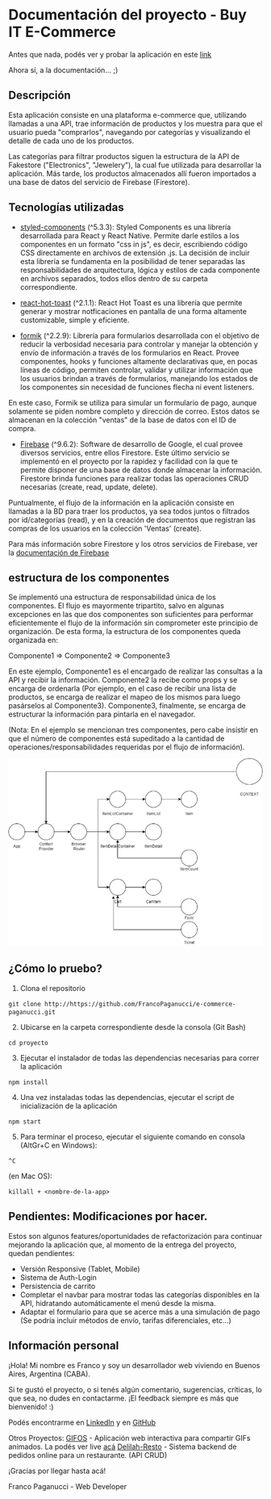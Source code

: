 # Documentación del proyecto - Buy IT E-Commerce

Antes que nada, podés ver y probar la aplicación en este [link](https://quizzical-leavitt-dd6ac2.netlify.app/)

Ahora sí, a la documentación... ;)

## Descripción
Esta aplicación consiste en una plataforma e-commerce que, utilizando llamadas a una API, trae información de productos y los muestra para que el usuario pueda "comprarlos", navegando por categorías y visualizando el detalle de cada uno de los productos. 

Las categorías para filtrar productos siguen la estructura de la API de Fakestore ("Electronics", "Jewelery"), la cual fue utilizada para desarrollar la aplicación. Más tarde, los productos almacenados allí fueron importados a una base de datos del servicio de Firebase (Firestore).

## Tecnologías utilizadas
* [styled-components](https://styled-components.com/) (^5.3.3): Styled Components es una  librería desarrollada para React y React Native. Permite darle estilos a los componentes en un formato "css in js", es decir, escribiendo código CSS directamente en archivos de extensión .js. La decisión de incluir esta librería se fundamenta en la posibilidad de tener separadas las responsabilidades de arquitectura, lógica y estilos de cada componente en archivos separados, todos ellos dentro de su carpeta correspondiente. 

* [react-hot-toast](https://react-hot-toast.com/) (^2.1.1): React Hot Toast es una librería que permite generar y mostrar notficaciones en pantalla de una forma altamente customizable, simple y eficiente.

* [formik](https://formik.org/) (^2.2.9): Librería para formularios desarrollada con el objetivo de reducir la verbosidad necesaria para controlar y manejar la obtención y envío de información a través de los formularios en React. Provee componentes, hooks y funciones altamente declarativas que, en pocas líneas de código, permiten controlar, validar y utilizar información que los usuarios brindan a través de formularios, manejando los estados de los componentes sin necesidad de funciones flecha ni event listeners. 

En este caso, Formik se utiliza para simular un formulario de pago, aunque solamente se piden nombre completo y dirección de correo. Estos datos se almacenan en la colección "ventas" de la base de datos con el ID de compra.

* [Firebase](https://firebase.google.com/) (^9.6.2): Software de desarrollo de Google, el cual provee diversos servicios, entre ellos Firestore. Este último servicio se implementó en el proyecto por la rapidez y facilidad con la que te permite disponer de una base de datos donde almacenar la información. Firestore brinda funciones para realizar todas las operaciones CRUD necesarias (create, read, update, delete).

Puntualmente, el flujo de la información en la aplicación consiste en llamadas a la BD para traer los productos, ya sea todos juntos o filtrados por id/categorías (read), y en la creación de documentos que registran las compras de los usuarios en la colección 'Ventas' (create).

Para más información sobre Firestore y los otros servicios de Firebase, ver la [documentación de Firebase](https://firebase.google.com/docs/)


## estructura de los componentes
Se implementó una estructura de responsabilidad única de los componentes. El flujo es mayormente tripartito, salvo en algunas excepciones en las que dos componentes son suficientes para performar eficientemente el flujo de la información sin comprometer este principio de organización. De esta forma, la estructura de los componentes queda organizada en:

Componente1 => Componente2 => Componente3

En este ejemplo, Componente1 es el encargado de realizar las consultas a la API y recibir la información. Componente2 la recibe como props y se encarga de ordenarla (Por ejemplo, en el caso de recibir una lista de productos, se encarga de realizar el mapeo de los mismos para luego pasárselos al Componente3). Componente3, finalmente, se encarga de estructurar la información para pintarla en el navegador.

(Nota: En el ejemplo se mencionan tres componentes, pero cabe insistir en que el número de componentes está supeditado a la cantidad de operaciones/responsabilidades requeridas por el flujo de información).

![estructura de los componentes](./croquis-componentes.jpg)


## ¿Cómo lo pruebo?
1. Clona el repositorio
```
git clone http://https://github.com/FrancoPaganucci/e-commerce-paganucci.git
```
2. Ubicarse en la carpeta correspondiente desde la consola (Git Bash)
```
cd proyecto
```
3. Ejecutar el instalador de todas las dependencias necesarias para correr la aplicación
```
npm install
```
4. Una vez instaladas todas las dependencias, ejecutar el script de inicialización de la aplicación
```
npm start
```
5. Para terminar el proceso, ejecutar el siguiente comando en consola (AltGr+C en Windows):
```
^C
```
(en Mac OS):
```
killall + <nombre-de-la-app>
```

## Pendientes: Modificaciones por hacer.

Estos son algunos features/oportunidades de refactorización para continuar mejorando la aplicación que, al momento de la entrega del proyecto, quedan pendientes:

* Versión Responsive (Tablet, Mobile)
* Sistema de Auth-Login
* Persistencia de carrito
* Completar el navbar para mostrar todas las categorías disponibles en la API, hidratando automáticamente el menú desde la misma.
* Adaptar el formulario para que se acerce más a una simulación de pago (Se podría incluir métodos de envío, tarifas diferenciales, etc...)

## Información personal

¡Hola! Mi nombre es Franco y soy un desarrollador web viviendo en Buenos Aires, Argentina (CABA). 

Si te gustó el proyecto, o si tenés algún comentario, sugerencias, críticas, lo que sea, no dudes en contactarme. ¡El feedback siempre es más que bienvenido! :)

Podés encontrarme en [LinkedIn](https://www.linkedin.com/in/francoepaganucci/) y en [GitHub](https://github.com/FrancoPaganucci)

Otros Proyectos:
[GIFOS](https://github.com/FrancoPaganucci/GIFOS) - Aplicación web interactiva para compartir GIFs animados. La podés ver live [acá](https://francopaganucci.github.io/GIFOS/)
[Delilah-Resto](https://github.com/FrancoPaganucci/delilah-resto) - Sistema backend de pedidos online para un restaurante. (API CRUD)

¡Gracias por llegar hasta acá!

Franco Paganucci - Web Developer
